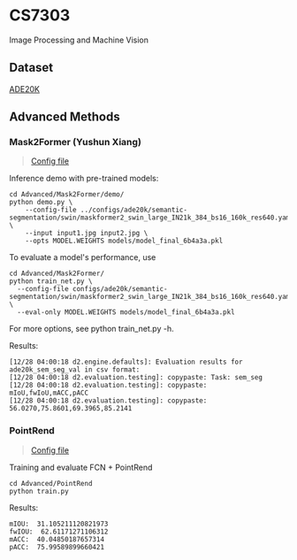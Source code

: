 # CS7303

Image Processing and Machine Vision

## Dataset

[ADE20K](https://ade20k.csail.mit.edu)

## Advanced Methods

### Mask2Former (Yushun Xiang)

> [Config file](Advanced/Mask2Former/configs/ade20k/semantic-segmentation/swin/maskformer2_swin_large_IN21k_384_bs16_160k_res640.yaml)

Inference demo with pre-trained models:

```shell
cd Advanced/Mask2Former/demo/
python demo.py \
    --config-file ../configs/ade20k/semantic-segmentation/swin/maskformer2_swin_large_IN21k_384_bs16_160k_res640.yaml \
    --input input1.jpg input2.jpg \
    --opts MODEL.WEIGHTS models/model_final_6b4a3a.pkl
```

To evaluate a model's performance, use

```shell
cd Advanced/Mask2Former/
python train_net.py \
  --config-file configs/ade20k/semantic-segmentation/swin/maskformer2_swin_large_IN21k_384_bs16_160k_res640.yaml \
  --eval-only MODEL.WEIGHTS models/model_final_6b4a3a.pkl
```

For more options, see python train_net.py -h.

Results:

```log
[12/28 04:00:18 d2.engine.defaults]: Evaluation results for ade20k_sem_seg_val in csv format:
[12/28 04:00:18 d2.evaluation.testing]: copypaste: Task: sem_seg
[12/28 04:00:18 d2.evaluation.testing]: copypaste: mIoU,fwIoU,mACC,pACC
[12/28 04:00:18 d2.evaluation.testing]: copypaste: 56.0270,75.8601,69.3965,85.2141
```

### PointRend

> [Config file](Advanced/PointRend/configs/pointrend_semantic_R_101_FPN_1x_cityscapes.yaml)

Training and evaluate FCN + PointRend
```shell
cd Advanced/PointRend
python train.py
```

Results:
```log
mIOU:  31.105211120821973
fwIOU:  62.61171271106312
mACC:  40.04850187657314
pACC:  75.99589899660421
```
